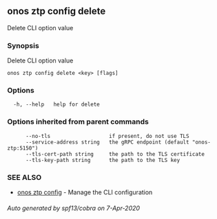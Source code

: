 ## onos ztp config delete

Delete CLI option value

### Synopsis

Delete CLI option value

```
onos ztp config delete <key> [flags]
```

### Options

```
  -h, --help   help for delete
```

### Options inherited from parent commands

```
      --no-tls                   if present, do not use TLS
      --service-address string   the gRPC endpoint (default "onos-ztp:5150")
      --tls-cert-path string     the path to the TLS certificate
      --tls-key-path string      the path to the TLS key
```

### SEE ALSO

* [onos ztp config](onos_ztp_config.md)	 - Manage the CLI configuration

###### Auto generated by spf13/cobra on 7-Apr-2020
